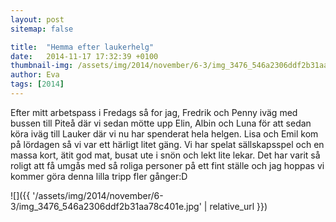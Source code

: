 ```yaml
---
layout: post
sitemap: false

title:  "Hemma efter laukerhelg"
date:   2014-11-17 17:32:39 +0100
thumbnail-img: /assets/img/2014/november/6-3/img_3476_546a2306ddf2b31aa78c401e.jpg
author: Eva
tags: [2014]
---
```


Efter mitt arbetspass i Fredags så for jag, Fredrik och Penny iväg med bussen till Piteå där vi sedan mötte upp Elin, Albin och Luna för att sedan köra iväg till Lauker där vi nu har spenderat hela helgen. Lisa och Emil kom på lördagen så vi var ett härligt litet gäng. Vi har spelat sällskapsspel och en massa kort, ätit god mat, busat ute i snön och lekt lite lekar. Det har varit så roligt att få umgås med så roliga personer på ett fint ställe och jag hoppas vi kommer göra denna lilla tripp fler gånger:D

![]({{ '/assets/img/2014/november/6-3/img_3476_546a2306ddf2b31aa78c401e.jpg'  | relative_url }})


